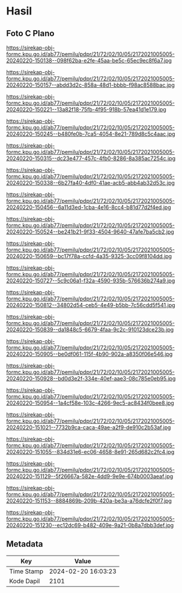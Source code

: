 # Hasil

## Foto C Plano

https://sirekap-obj-formc.kpu.go.id/ab77/pemilu/pdpr/21/72/02/10/05/2172021005005-20240220-150138--098f62ba-e2fe-45aa-be5c-65ec9ec8f6a7.jpg

https://sirekap-obj-formc.kpu.go.id/ab77/pemilu/pdpr/21/72/02/10/05/2172021005005-20240220-150157--abdd3d2c-858a-48d1-bbbb-f98ac8588bac.jpg

https://sirekap-obj-formc.kpu.go.id/ab77/pemilu/pdpr/21/72/02/10/05/2172021005005-20240220-150221--13a82f18-75fb-4f95-918b-57ea41d1e179.jpg

https://sirekap-obj-formc.kpu.go.id/ab77/pemilu/pdpr/21/72/02/10/05/2172021005005-20240220-150245--b480fe0b-7ca5-4054-8e21-789d8c5c4aac.jpg

https://sirekap-obj-formc.kpu.go.id/ab77/pemilu/pdpr/21/72/02/10/05/2172021005005-20240220-150315--dc23e477-457c-4fb0-8286-8a385ac7254c.jpg

https://sirekap-obj-formc.kpu.go.id/ab77/pemilu/pdpr/21/72/02/10/05/2172021005005-20240220-150338--6b27fa40-4df0-41ae-acb5-abb4ab32d53c.jpg

https://sirekap-obj-formc.kpu.go.id/ab77/pemilu/pdpr/21/72/02/10/05/2172021005005-20240220-150456--6a11d3ed-1cba-4e16-8cc4-b81d77d2f4ed.jpg

https://sirekap-obj-formc.kpu.go.id/ab77/pemilu/pdpr/21/72/02/10/05/2172021005005-20240220-150524--be241b21-9f33-4504-9640-47afe7ba5cb2.jpg

https://sirekap-obj-formc.kpu.go.id/ab77/pemilu/pdpr/21/72/02/10/05/2172021005005-20240220-150659--bc17f78a-ccfd-4a35-9325-3cc09f8104dd.jpg

https://sirekap-obj-formc.kpu.go.id/ab77/pemilu/pdpr/21/72/02/10/05/2172021005005-20240220-150727--5c9c06a1-f32a-4590-935b-576636b274a9.jpg

https://sirekap-obj-formc.kpu.go.id/ab77/pemilu/pdpr/21/72/02/10/05/2172021005005-20240220-150812--34802d54-ceb5-4e49-b5bb-7c56cdd5f541.jpg

https://sirekap-obj-formc.kpu.go.id/ab77/pemilu/pdpr/21/72/02/10/05/2172021005005-20240220-150839--da1848c5-6679-4faa-9c2c-910123dce23b.jpg

https://sirekap-obj-formc.kpu.go.id/ab77/pemilu/pdpr/21/72/02/10/05/2172021005005-20240220-150905--be0df061-115f-4b90-902a-a8350f06e546.jpg

https://sirekap-obj-formc.kpu.go.id/ab77/pemilu/pdpr/21/72/02/10/05/2172021005005-20240220-150928--bd0d3e2f-334e-40ef-aae3-08c785e0eb95.jpg

https://sirekap-obj-formc.kpu.go.id/ab77/pemilu/pdpr/21/72/02/10/05/2172021005005-20240220-150954--1a4cf58e-103c-4266-9ec5-ac8434f0bee8.jpg

https://sirekap-obj-formc.kpu.go.id/ab77/pemilu/pdpr/21/72/02/10/05/2172021005005-20240220-151021--7732b9ca-caca-49ae-a2f9-de910c2b53af.jpg

https://sirekap-obj-formc.kpu.go.id/ab77/pemilu/pdpr/21/72/02/10/05/2172021005005-20240220-151055--834d31e6-ec06-4658-8e91-265d682c2fc4.jpg

https://sirekap-obj-formc.kpu.go.id/ab77/pemilu/pdpr/21/72/02/10/05/2172021005005-20240220-151129--5f26667a-582e-4dd9-9e9e-674b0003aeaf.jpg

https://sirekap-obj-formc.kpu.go.id/ab77/pemilu/pdpr/21/72/02/10/05/2172021005005-20240220-151153--8884869b-209b-420a-be3a-a76dcfe2f0f7.jpg

https://sirekap-obj-formc.kpu.go.id/ab77/pemilu/pdpr/21/72/02/10/05/2172021005005-20240220-151230--ec12dc69-b482-409e-9a21-0b8a7dbb3def.jpg


## Metadata

| Key        | Value               |
| ---------- | ------------------- |
| Time Stamp | 2024-02-20 16:03:23 |
| Kode Dapil | 2101                |



